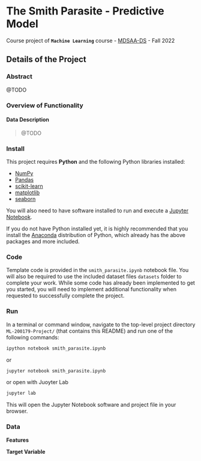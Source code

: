 # The Smith Parasite - Predictive Model
Course project of **`Machine Learning`**  course - [MDSAA-DS](www.novaims.unl.pt/MDSAA-DS) - Fall 2022

## Details of the Project
### Abstract
@TODO

### Overview of Functionality
#### Data Description
> @TODO

### Install

This project requires **Python** and the following Python libraries installed:

- [NumPy](http://www.numpy.org/)
- [Pandas](http://pandas.pydata.org/)
- [scikit-learn](http://scikit-learn.org/stable/)
- [matplotlib](http://matplotlib.org/)
- [seaborn](https://seaborn.pydata.org)

You will also need to have software installed to run and execute a [Jupyter Notebook](http://jupyter.org/install.html).

If you do not have Python installed yet, it is highly recommended that you install the [Anaconda](https://www.anaconda.com/download/) distribution of Python, which already has the above packages and more included. 

### Code

Template code is provided in the `smith_parasite.ipynb` notebook file. You will also be required to use the included dataset files `datasets` folder to complete your work. While some code has already been implemented to get you started, you will need to implement additional functionality when requested to successfully complete the project.

### Run

In a terminal or command window, navigate to the top-level project directory `ML-200179-Project/` (that contains this README) and run one of the following commands:

```bash
ipython notebook smith_parasite.ipynb
```  
or
```bash
jupyter notebook smith_parasite.ipynb
```
or open with Juoyter Lab
```bash
jupyter lab
```

This will open the Jupyter Notebook software and project file in your browser.

### Data

**Features**

**Target Variable**